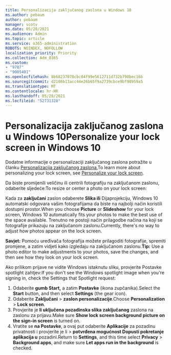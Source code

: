 ```yaml
---
title: Personalizacija zaključanog zaslona u Windows 10
ms.author: pebaum
author: pebaum
manager: scotv
ms.date: 05/28/2021
ms.audience: Admin
ms.topic: article
ms.service: o365-administration
ROBOTS: NOINDEX, NOFOLLOW
localization_priority: Priority
ms.collection: Adm_O365
ms.custom:
- "9787"
- "9005401"
ms.openlocfilehash: 8b68237078cbc04f99e5612711d732b798bec16b
ms.sourcegitcommit: d2108b13acc44e26b65f9a2739cbce9bf98959a5
ms.translationtype: MT
ms.contentlocale: hr-HR
ms.lasthandoff: 05/28/2021
ms.locfileid: "52731328"
---
```

# <a name="personalize-your-lock-screen-in-windows-10"></a><span data-ttu-id="1edb4-102">Personalizacija zaključanog zaslona u Windows 10</span><span class="sxs-lookup"><span data-stu-id="1edb4-102">Personalize your lock screen in Windows 10</span></span>

<span data-ttu-id="1edb4-103">Dodatne informacije o personalizaciji zaključanog zaslona potražite u članku [Personalizacija zaključanog zaslona.](https://support.microsoft.com/windows/personalize-your-lock-screen-81dab9b0-35cf-887c-84a0-6de8ef72bea0)</span><span class="sxs-lookup"><span data-stu-id="1edb4-103">To learn more about personalizing your lock screen, see [Personalize your lock screen](https://support.microsoft.com/windows/personalize-your-lock-screen-81dab9b0-35cf-887c-84a0-6de8ef72bea0).</span></span>

<span data-ttu-id="1edb4-104">Da biste promijenili veličinu ili centrili fotografiju na zaključanom zaslonu, odaberite sljedeće:</span><span class="sxs-lookup"><span data-stu-id="1edb4-104">To resize or center a photo on your lock screen:</span></span>

<span data-ttu-id="1edb4-105">Kada za **zaključani** zaslon odaberete **Slika ili** Dijaprojekciju, Windows 10 automatski odgovara vašim fotografijama da biste na najbolji način koristili dostupni prostor.</span><span class="sxs-lookup"><span data-stu-id="1edb4-105">When you choose **Picture** or **Slideshow** for your lock screen, Windows 10 automatically fits your photos to make the best use of the space available.</span></span> <span data-ttu-id="1edb4-106">Trenutno ne postoji način prilagodbe načina na koji se fotografije prikazuju na zaključanom zaslonu.</span><span class="sxs-lookup"><span data-stu-id="1edb4-106">Currently, there's no way to adjust how photos appear on the lock screen.</span></span>

<span data-ttu-id="1edb4-107">**Savjet:** Pomoću uređivača fotografija možete prilagoditi fotografije, spremiti promjene, a zatim vidjeti kako izgledaju na zaključanom zaslonu.</span><span class="sxs-lookup"><span data-stu-id="1edb4-107">**Tip:** Use a photo editor to make adjustments to your photos, save the changes, and then see how they look on your lock screen.</span></span>

<span data-ttu-id="1edb4-108">Ako prilikom prijave ne vidite Windows istaknutu sliku, provjerite Postavke spotlight zahtjev:</span><span class="sxs-lookup"><span data-stu-id="1edb4-108">If you don't see the Windows spotlight image when you're signing in, check the Settings that Spotlight request:</span></span> 

1. <span data-ttu-id="1edb4-109">Odaberite **gumb Start,** a zatim **Postavke** (ikona zupčanika).</span><span class="sxs-lookup"><span data-stu-id="1edb4-109">Select the **Start** button, and then select **Settings** (the gear icon).</span></span>
1. <span data-ttu-id="1edb4-110">Odaberite **Zaključani**  >  **zaslon personalizacije**.</span><span class="sxs-lookup"><span data-stu-id="1edb4-110">Choose **Personalization** > **Lock screen**.</span></span>
1. <span data-ttu-id="1edb4-111">Provjerite je **li uključena pozadinska slika zaključanog** zaslona na zaslonu za prijavu.</span><span class="sxs-lookup"><span data-stu-id="1edb4-111">Make sure **Show lock screen background picture on the sign-in screen** is turned on.</span></span>
1. <span data-ttu-id="1edb4-112">Vratite se **na Postavke**, a ovaj put odaberite **Aplikacije** za pozadinu privatnosti i provjerite je li  >   **potvrđena mogućnost Dopusti pokretanje aplikacija u** pozadini.</span><span class="sxs-lookup"><span data-stu-id="1edb4-112">Return to **Settings**, and this time select **Privacy** > **Background apps**, and make sure **Let apps run in the background** is checked.</span></span>